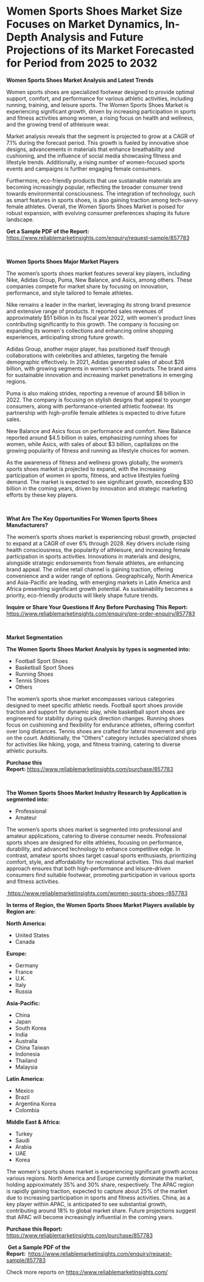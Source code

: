 <p><h1>Women Sports Shoes Market Size Focuses on Market Dynamics, In-Depth Analysis and Future Projections of its Market Forecasted for Period from 2025 to 2032</h1></p><p><strong>Women Sports Shoes Market Analysis and Latest Trends</strong></p>
<p><p>Women sports shoes are specialized footwear designed to provide optimal support, comfort, and performance for various athletic activities, including running, training, and leisure sports. The Women Sports Shoes Market is experiencing significant growth, driven by increasing participation in sports and fitness activities among women, a rising focus on health and wellness, and the growing trend of athleisure wear.</p><p>Market analysis reveals that the segment is projected to grow at a CAGR of 7.1% during the forecast period. This growth is fueled by innovative shoe designs, advancements in materials that enhance breathability and cushioning, and the influence of social media showcasing fitness and lifestyle trends. Additionally, a rising number of women-focused sports events and campaigns is further engaging female consumers.</p><p>Furthermore, eco-friendly products that use sustainable materials are becoming increasingly popular, reflecting the broader consumer trend towards environmental consciousness. The integration of technology, such as smart features in sports shoes, is also gaining traction among tech-savvy female athletes. Overall, the Women Sports Shoes Market is poised for robust expansion, with evolving consumer preferences shaping its future landscape.</p></p>
<p><strong>Get a Sample PDF of the Report:&nbsp;</strong> <a href="https://www.reliablemarketinsights.com/enquiry/request-sample/857783?utm_campaign=1994&utm_medium=2&utm_source=Github&utm_content=ia&utm_term=06022025&utm_id=women-sports-shoes">https://www.reliablemarketinsights.com/enquiry/request-sample/857783</a></p>
<p>&nbsp;</p>
<p><strong>Women Sports Shoes Major Market Players</strong></p>
<p><p>The women’s sports shoes market features several key players, including Nike, Adidas Group, Puma, New Balance, and Asics, among others. These companies compete for market share by focusing on innovation, performance, and style tailored to female athletes. </p><p>Nike remains a leader in the market, leveraging its strong brand presence and extensive range of products. It reported sales revenues of approximately $51 billion in its fiscal year 2022, with women's product lines contributing significantly to this growth. The company is focusing on expanding its women's collections and enhancing online shopping experiences, anticipating strong future growth.</p><p>Adidas Group, another major player, has positioned itself through collaborations with celebrities and athletes, targeting the female demographic effectively. In 2021, Adidas generated sales of about $26 billion, with growing segments in women's sports products. The brand aims for sustainable innovation and increasing market penetrations in emerging regions.</p><p>Puma is also making strides, reporting a revenue of around $8 billion in 2022. The company is focusing on stylish designs that appeal to younger consumers, along with performance-oriented athletic footwear. Its partnership with high-profile female athletes is expected to drive future sales.</p><p>New Balance and Asics focus on performance and comfort. New Balance reported around $4.5 billion in sales, emphasizing running shoes for women, while Asics, with sales of about $3 billion, capitalizes on the growing popularity of fitness and running as lifestyle choices for women.</p><p>As the awareness of fitness and wellness grows globally, the women’s sports shoes market is projected to expand, with the increasing participation of women in sports, fitness, and active lifestyles fueling demand. The market is expected to see significant growth, exceeding $30 billion in the coming years, driven by innovation and strategic marketing efforts by these key players.</p></p>
<p>&nbsp;</p>
<p><strong>What Are The Key Opportunities For Women Sports Shoes Manufacturers?</strong></p>
<p><p>The women’s sports shoes market is experiencing robust growth, projected to expand at a CAGR of over 6% through 2028. Key drivers include rising health consciousness, the popularity of athleisure, and increasing female participation in sports activities. Innovations in materials and designs, alongside strategic endorsements from female athletes, are enhancing brand appeal. The online retail channel is gaining traction, offering convenience and a wider range of options. Geographically, North America and Asia-Pacific are leading, with emerging markets in Latin America and Africa presenting significant growth potential. As sustainability becomes a priority, eco-friendly products will likely shape future trends.</p></p>
<p><strong>Inquire or Share Your Questions If Any Before Purchasing This Report:</strong> <a href="https://www.reliablemarketinsights.com/enquiry/pre-order-enquiry/857783?utm_campaign=1994&utm_medium=2&utm_source=Github&utm_content=ia&utm_term=06022025&utm_id=women-sports-shoes">https://www.reliablemarketinsights.com/enquiry/pre-order-enquiry/857783</a></p>
<p>&nbsp;</p>
<p><strong>Market Segmentation</strong></p>
<p><strong>The Women Sports Shoes Market Analysis by types is segmented into:</strong></p>
<p><ul><li>Football Sport Shoes</li><li>Basketball Sport Shoes</li><li>Running Shoes</li><li>Tennis Shoes</li><li>Others</li></ul></p>
<p><p>The women’s sports shoe market encompasses various categories designed to meet specific athletic needs. Football sport shoes provide traction and support for dynamic play, while basketball sport shoes are engineered for stability during quick direction changes. Running shoes focus on cushioning and flexibility for endurance athletes, offering comfort over long distances. Tennis shoes are crafted for lateral movement and grip on the court. Additionally, the "Others" category includes specialized shoes for activities like hiking, yoga, and fitness training, catering to diverse athletic pursuits.</p></p>
<p><strong>Purchase this Report:&nbsp;</strong><a href="https://www.reliablemarketinsights.com/purchase/857783?utm_campaign=1994&utm_medium=2&utm_source=Github&utm_content=ia&utm_term=06022025&utm_id=women-sports-shoes">https://www.reliablemarketinsights.com/purchase/857783</a></p>
<p>&nbsp;</p>
<p><strong>The Women Sports Shoes Market Industry Research by Application is segmented into:</strong></p>
<p><ul><li>Professional</li><li>Amateur</li></ul></p>
<p><p>The women’s sports shoes market is segmented into professional and amateur applications, catering to diverse consumer needs. Professional sports shoes are designed for elite athletes, focusing on performance, durability, and advanced technology to enhance competitive edge. In contrast, amateur sports shoes target casual sports enthusiasts, prioritizing comfort, style, and affordability for recreational activities. This dual market approach ensures that both high-performance and leisure-driven consumers find suitable footwear, promoting participation in various sports and fitness activities.</p></p>
<p><a href="https://www.reliablemarketinsights.com/women-sports-shoes-r857783?utm_campaign=1994&utm_medium=2&utm_source=Github&utm_content=ia&utm_term=06022025&utm_id=women-sports-shoes">&nbsp;https://www.reliablemarketinsights.com/women-sports-shoes-r857783</a></p>
<p><strong>In terms of Region, the Women Sports Shoes Market Players available by Region are:</strong></p>
<p>
    <p> <strong> North America: </strong>
        <ul>
            <li>United States</li>
            <li>Canada</li>
        </ul>
        </p> 
    <p> <strong> Europe: </strong>
        <ul>
            <li>Germany</li>
            <li>France</li>
            <li>U.K.</li>
            <li>Italy</li>
            <li>Russia</li>
        </ul>
        </p> 
    <p> <strong> Asia-Pacific: </strong>
        <ul>
            <li>China</li>
            <li>Japan</li>
            <li>South Korea</li>
            <li>India</li>
            <li>Australia</li>
            <li>China Taiwan</li>
            <li>Indonesia</li>
            <li>Thailand</li>
            <li>Malaysia</li>
        </ul>
        </p> 
    <p> <strong> Latin America: </strong>
        <ul>
            <li>Mexico</li>
            <li>Brazil</li>
            <li>Argentina Korea</li>
            <li>Colombia</li>
        </ul>
        </p> 
    <p> <strong> Middle East & Africa: </strong>
        <ul>
            <li>Turkey</li>
            <li>Saudi</li>
            <li>Arabia</li>
            <li>UAE</li>
            <li>Korea</li>
        </ul>
    </p>
    </p>
<p><p>The women's sports shoes market is experiencing significant growth across various regions. North America and Europe currently dominate the market, holding approximately 35% and 30% share, respectively. The APAC region is rapidly gaining traction, expected to capture about 25% of the market due to increasing participation in sports and fitness activities. China, as a key player within APAC, is anticipated to see substantial growth, contributing around 18% to global market share. Future projections suggest that APAC will become increasingly influential in the coming years.</p></p>
<p><strong>Purchase this Report: </strong><a href="https://www.reliablemarketinsights.com/purchase/857783?utm_campaign=1994&utm_medium=2&utm_source=Github&utm_content=ia&utm_term=06022025&utm_id=women-sports-shoes">https://www.reliablemarketinsights.com/purchase/857783</a></p>
<p>&nbsp;<strong>Get a Sample PDF of the Report:&nbsp;&nbsp;</strong><a href="https://www.reliablemarketinsights.com/enquiry/request-sample/857783?utm_campaign=1994&utm_medium=2&utm_source=Github&utm_content=ia&utm_term=06022025&utm_id=women-sports-shoes">https://www.reliablemarketinsights.com/enquiry/request-sample/857783</a></p>
<p><strong></strong></p>
<p>Check more reports on <a href="https://www.reliablemarketinsights.com/?utm_campaign=1994&utm_medium=2&utm_source=Github&utm_content=ia&utm_term=06022025&utm_id=women-sports-shoes">https://www.reliablemarketinsights.com/</a></p>